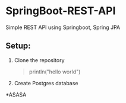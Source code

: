 # SpringBoot-REST-API
Simple REST API using Springboot, Spring JPA

## Setup:
1. Clone the repository
   > println("hello world")
3. Create Postgres database

*ASASA
